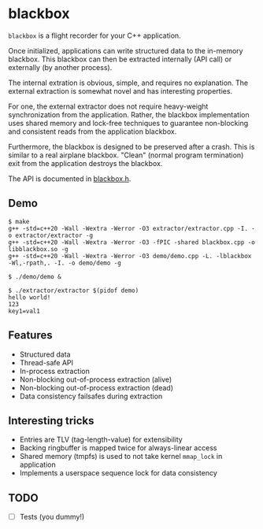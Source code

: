 # blackbox

`blackbox` is a flight recorder for your C++ application.

Once initialized, applications can write structured data to the in-memory
blackbox. This blackbox can then be extracted internally (API call) or
externally (by another process).

The internal extration is obvious, simple, and requires no explanation. The
external extraction is somewhat novel and has interesting properties.

For one, the external extractor does not require heavy-weight synchronization
from the application. Rather, the blackbox implementation uses shared memory
and lock-free techniques to guarantee non-blocking and consistent reads from
the application blackbox.

Furthermore, the blackbox is designed to be preserved after a crash. This is
similar to a real airplane blackbox. "Clean" (normal program termination) exit
from the application destroys the blackbox.

The API is documented in [blackbox.h](./blackbox.h).

## Demo

```
$ make
g++ -std=c++20 -Wall -Wextra -Werror -O3 extractor/extractor.cpp -I. -o extractor/extractor -g
g++ -std=c++20 -Wall -Wextra -Werror -O3 -fPIC -shared blackbox.cpp -o libblackbox.so -g
g++ -std=c++20 -Wall -Wextra -Werror -O3 demo/demo.cpp -L. -lblackbox -Wl,-rpath,. -I. -o demo/demo -g

$ ./demo/demo &

$ ./extractor/extractor $(pidof demo)
hello world!
123
key1=val1
```

## Features

* Structured data
* Thread-safe API
* In-process extraction
* Non-blocking out-of-process extraction (alive)
* Non-blocking out-of-process extraction (dead)
* Data consistency failsafes during extraction

## Interesting tricks

* Entries are TLV (tag-length-value) for extensibility
* Backing ringbuffer is mapped twice for always-linear access
* Shared memory (tmpfs) is used to not take kernel `mmap_lock` in application
* Implements a userspace sequence lock for data consistency

## TODO

- [ ] Tests (you dummy!)
